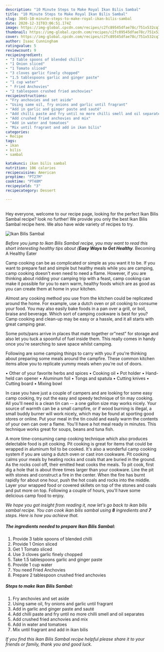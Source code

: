 ```yaml
---
description: "10 Minute Steps to Make Royal Ikan Bilis Sambal"
title: "10 Minute Steps to Make Royal Ikan Bilis Sambal"
slug: 3045-10-minute-steps-to-make-royal-ikan-bilis-sambal
date: 2020-12-31T03:06:51.174Z
image: https://img-global.cpcdn.com/recipes/c2fc89545dfae78c/751x532cq70/ikan-bilis-sambal-recipe-main-photo.jpg
thumbnail: https://img-global.cpcdn.com/recipes/c2fc89545dfae78c/751x532cq70/ikan-bilis-sambal-recipe-main-photo.jpg
cover: https://img-global.cpcdn.com/recipes/c2fc89545dfae78c/751x532cq70/ikan-bilis-sambal-recipe-main-photo.jpg
author: Isaac Cunningham
ratingvalue: 5
reviewcount: 9
recipeingredient:
- "3 table spoons of blended chilli"
- "1 Onion sliced"
- "1 Tomato sliced"
- "3 cloves garlic finely chopped"
- "1.5 tablespoons garlic and ginger paste"
- "1 cup water"
- " Fried Anchovies"
- "2 tablespoon crushed fried anchovies"
recipeinstructions:
- "Fry anchovies and set aside"
- "Using same oil, fry onions and garlic until fragrant"
- "Add in garlic and ginger paste and sauté"
- "Add chilli paste and fry until no more chilli smell and oil separates"
- "Add crushed fried anchovies and mix"
- "Add in water and tomatoes"
- "Mix until fragrant and add in ikan bilis"
categories:
- Recipe
tags:
- ikan
- bilis
- sambal

katakunci: ikan bilis sambal 
nutrition: 106 calories
recipecuisine: American
preptime: "PT27M"
cooktime: "PT48M"
recipeyield: "3"
recipecategory: Dessert

---
```

<br>
Hey everyone, welcome to our recipe page, looking for the perfect Ikan Bilis Sambal recipe? look no further! We provide you only the best Ikan Bilis Sambal recipe here. We also have wide variety of recipes to try.
<br>


![Ikan Bilis Sambal](https://img-global.cpcdn.com/recipes/c2fc89545dfae78c/751x532cq70/ikan-bilis-sambal-recipe-main-photo.jpg)

<i>Before you jump to Ikan Bilis Sambal recipe, you may want to read this short interesting healthy tips about {<strong>Easy Ways to Get Healthy</strong>.</i>
Becoming A Healthy Eater

    
Camp cooking can be as complicated or simple as you want it to be. If you want to prepare fast and simple but healthy meals while you are camping, camp cooking doesn't even need to need a flame. However, if you are thinking about ridding your camping trip with a feast, camp cooking can make it possible for you to earn warm, healthy foods which are as good as you can create them at home in your kitchen.

 Almost any cooking method you use from the kitchen could be replicated around the home. For example, use a dutch oven or pit cooking to consume your food. You may also easily bake foods in a pan over a grill, or boil, braise and beverage. Which sort of camping cookware is best for you? Camp cooking and clean-up may be easy or a hassle, and it all starts with great camping gear.

Some pots/pans arrive in places that mate together or"nest" for storage and also let you tuck a spoonful of fuel inside them. This really comes in handy once you're searching to save space whilst camping.

Following are some camping things to carry with you if you're thinking about preparing some meals around the campfire. These common kitchen items allow you to replicate yummy meals when you're out of doors.


• Other of your favorite herbs and spices
• Cooking oil
• Pot holder
• Hand-held can opener
• Aluminum foil
• Tongs and spatula
• Cutting knives
• Cutting board
• Mixing bowl


In case you have just a couple of campers and are looking for some easy camp cooking, try out the easy and speedy technique of tin may cooking. All you'll need is a clean tin can -- a one gallon size may works nicely. Your source of warmth can be a small campfire, or if wood burning is illegal, a small buddy burner will work nicely, which may be found at sporting good stores or online. Put your meal in the tin could and easily warm the contents of your own can over a flame. You'll have a hot meal ready in minutes.  This technique works great for soups, beans and tuna fish.

A more time-consuming camp cooking technique which also produces delectable food is pit cooking. Pit cooking is great for items that could be wrapped in aluminum foil to be cooked.  It's also a wonderful camp cooking system if you are using a dutch oven or cast iron cookware. Pit cooking calms your meals by heating rocks and coals that are buried in the ground. As the rocks cool off, their emitted heat cooks the meals. To pit cook, first dig a hole that is about three times larger than your cookware. Line the pit with stones and construct a fire in the center. When the fire has burnt rapidly for about one hour, push the hot coals and rocks into the middle. Layer your wrapped food or covered skillets on top of the stones and coals and put more on top. Following a couple of hours, you'll have some delicious camp food to enjoy.


<i>We hope you got insight from reading it, now let's go back to ikan bilis sambal recipe. You can cook ikan bilis sambal using <strong>8</strong> ingredients and <strong>7</strong> steps. Here is how you achieve that.
</i>

##### The ingredients needed to prepare Ikan Bilis Sambal:

1. Provide 3 table spoons of blended chilli
1. Provide 1 Onion sliced
1. Get 1 Tomato sliced
1. Use 3 cloves garlic finely chopped
1. Take 1.5 tablespoons garlic and ginger paste
1. Provide 1 cup water
1. You need  Fried Anchovies
1. Prepare 2 tablespoon crushed fried anchovies


##### Steps to make Ikan Bilis Sambal:

1. Fry anchovies and set aside
1. Using same oil, fry onions and garlic until fragrant
1. Add in garlic and ginger paste and sauté
1. Add chilli paste and fry until no more chilli smell and oil separates
1. Add crushed fried anchovies and mix
1. Add in water and tomatoes
1. Mix until fragrant and add in ikan bilis




<i>If you find this Ikan Bilis Sambal recipe helpful please share it to your friends or family, thank you and good luck.</i>
